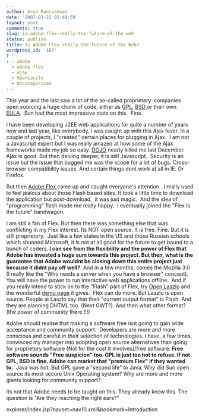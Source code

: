 ```yaml
---
author: Arun Manivannan
date: '2007-03-22 01:49:59'
layout: post
comments: true
slug: is-adobe-flex-really-the-future-of-the-web
status: publish
title: Is Adobe Flex really the future of the Web?
wordpress_id: '187'
? ''
: - adobe
  - adobe flex
  - ajax
  - OpenLaszlo
  - Uncategorized
---
```


This year and the last saw a lot of the so-called proprietary  companies open
sourcing a huge chunk of code, either as [GPL,][1] [BSD ][2]or their own
[EULA][3].  Sun had the most impressive stats on this.  Fine.

I have been developing J2EE web applications for quite a number of years now
and last year, like everybody, i was caught up with this Ajax fever. In a
couple of projects, I "created" certain places for plugging in Ajax.  I am not
a Javascript expert but I was really amazed at how some of the Ajax frameworks
made my job so easy. [DOJO][4] nearly killed me last December. Ajax is good.
But then delving deeper, it is still Javascript.  Security is an issue but the
issue that bugged me was the scope for a lot of bugs. Cross-browser
compatibility issues. And certain things dont work at all in IE. Or Firefox.

But then [Adobe Flex ][5]came up and caught everyone's attention.  I really
used to feel jealous about those Flash based sites. It took a little time to
download the application but post-download,  it was just magic.  And the idea
of "programming" flash made me really happy.  I eventually joined the "Flex is
the future" bandwagon.

I am still a fan of Flex. But then there was something else that was
conflicting in my Flex interest. Its NOT open source. It is free. Fine. But it
is still proprietory.  Just like a few states in the US and those Russian
schools which shunned Microsoft, it is not at all good for the future to get
bound to a bunch of coders. **I can see from the flexibility and the power of
Flex that Adobe has invested a huge sum towards this project. But then, what
is the guarantee that Adobe wouldnt be closing down this entire project just
because it didnt pay off well?**  And in a few months, comes the Mozilla 3.0
(I really like the "Who needs a server when you have a browser" concept). You
will have the power to run interactive web applications offline.  And if you
really intend to stick on to the "Flash" part of Flex, try [Open Laszlo][6]
and the wonderful [demo page][7] it gives.  Flex can do more. But Laszlo is
open source. People at Laszlo say that their "current output format" is Flash.
And they are planning DHTML too. (Next GWT?). And then what other format? (the
power of community there !!!)

Adobe should realise that making a software free isnt going to gain wide
acceptance and community support.  Developers are more and more conscious and
careful in their selection of technologies. I have, a few times, convinced my
manager into adopting open source alternatives than going for proprietory
software (Not for the cost it involves)/free software. **Free software sounds
"Free suspicion" too. GPL is just too hot to refuse. If not GPL, BSD is fine.
Adobe can market that "premium Flex" if they wanted to.**  Java was hot. But
GPL gave a "second life" to Java. Why did Sun open source its most secure Unix
Operating system? Why are more and more giants looking for community support?

Its not that Adobe needs to be taught on this. They already know this. The
question is "Are they reaching the right ears?"

   [1]: http://en.wikipedia.org/wiki/Gpl

   [2]: http://en.wikipedia.org/wiki/BSD_licenses

   [3]: http://en.wikipedia.org/wiki/Eula

   [4]: http://dojotoolkit.org/

   [5]: http://www.adobe.com/products/flex/

   [6]: http://www.openlaszlo.org/

   [7]: http://www.openlaszlo.org/lps/laszlo-
explorer/index.jsp?navset=nav10.xml&bookmark=Introduction

